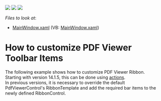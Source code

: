 <!-- default badges list -->
![](https://img.shields.io/endpoint?url=https://codecentral.devexpress.com/api/v1/VersionRange/128658493/15.2.5%2B)
[![](https://img.shields.io/badge/Open_in_DevExpress_Support_Center-FF7200?style=flat-square&logo=DevExpress&logoColor=white)](https://supportcenter.devexpress.com/ticket/details/E5091)
[![](https://img.shields.io/badge/📖_How_to_use_DevExpress_Examples-e9f6fc?style=flat-square)](https://docs.devexpress.com/GeneralInformation/403183)
<!-- default badges end -->
<!-- default file list -->
*Files to look at*:

* [MainWindow.xaml](./CS/MainWindow.xaml) (VB: [MainWindow.xaml](./VB/MainWindow.xaml))
<!-- default file list end -->
# How to customize PDF Viewer Toolbar Items


<p>The following example shows how to customize PDF Viewer Ribbon. Starting with version 14.1.5, this can be done using <a href="https://documentation.devexpress.com/#WPF/CustomDocument7045">actions</a>.<br>In previous versions, it is necessary to override the default PdfViewerControl's RibbonTemplate and add the required bar items to the newly defined RibbonControl.</p>

<br/>


